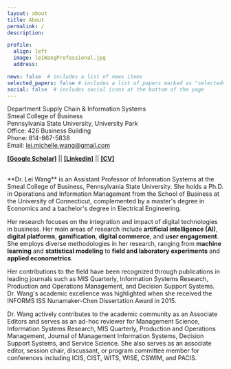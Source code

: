 ```yaml
---
layout: about
title: About
permalink: /
description: 

profile:
  align: left
  image: leiWangProfessional.jpg
  address: 

news: false  # includes a list of news items
selected_papers: false # includes a list of papers marked as "selected={true}"
social: false  # includes social icons at the bottom of the page
---
```


Department Supply Chain & Information Systems<br>
Smeal College of Business<br>
Pennsylvania State University, University Park<br>
Office: 426 Business Building<br>
Phone: 814-867-5838<br>
Email: lei.michelle.wang@gmail.com<br>

[**[Google Scholar]**](https://scholar.google.com/citations?hl=en&user=wJNAAmIAAAAJ&view_op=list_works&sortby=pubdate) ||        [**[Linkedin]**](https://www.linkedin.com/in/lei-wang-88810a3a/) ||        [**[CV]**](/assets/files/LeiWang_CV.pdf) <br>

<br>
**Dr. Lei Wang** is an Assistant Professor of Information Systems at the Smeal College of Business, Pennsylvania State University. She holds a Ph.D. in Operations and Information Management from the School of Business at the University of Connecticut, complemented by a master's degree in Economics and a bachelor's degree in Electrical Engineering.

Her research focuses on the integration and impact of digital technologies in business. Her main areas of research include **artificial intelligence (AI)**, **digital platforms**, **gamification**, **digital commerce**, and **user engagement**. She employs diverse methodologies in her research, ranging from **machine learning** and **statistical modeling** to **field and laboratory experiments** and **applied econometrics**.

Her contributions to the field have been recognized through publications in leading journals such as MIS Quarterly, Information Systems Research, Production and Operations Management, and Decision Support Systems. Dr. Wang's academic excellence was highlighted when she received the INFORMS ISS Nunamaker-Chen Dissertation Award in 2015.

Dr. Wang actively contributes to the academic community as an Associate Editors and serves as an ad-hoc reviewer for Management Science, Information Systems Research, MIS Quarterly, Production and Operations Management, Journal of Management Information Systems, Decision Support Systems, and Service Science. She also serves as an associate editor, session chair, discussant, or program committee member for conferences including ICIS, CIST, WITS, WISE, CSWIM, and PACIS.
